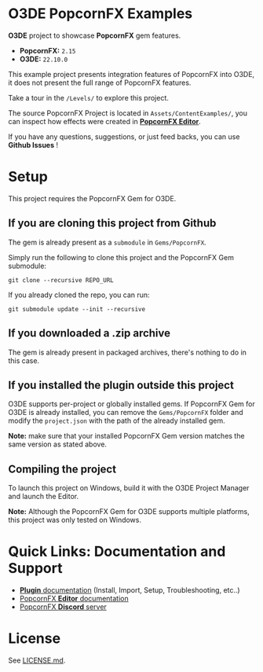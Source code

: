 # O3DE PopcornFX Examples

**O3DE** project to showcase **PopcornFX** gem features.
* **PopcornFX:** `2.15`
* **O3DE:** `22.10.0`

This example project presents integration features of PopcornFX into O3DE,
it does not present the full range of PopcornFX features.

Take a tour in the `/Levels/` to explore this project.

The source PopcornFX Project is located in `Assets/ContentExamples/`, you can inspect how effects were created in **[PopcornFX Editor](https://www.popcornfx.com/popcornfx-editor/)**.

If you have any questions, suggestions, or just feed backs, you can
use **Github Issues** !

# Setup

This project requires the PopcornFX Gem for O3DE.

## If you are cloning this project from Github

The gem is already present as a `submodule` in `Gems/PopcornFX`.

Simply run the following to clone this project and the PopcornFX Gem submodule:

    git clone --recursive REPO_URL

If you already cloned the repo, you can run:

    git submodule update --init --recursive

## If you downloaded a .zip archive

The gem is already present in packaged archives, there's nothing to do in this case.

## If you installed the plugin outside this project

O3DE supports per-project or globally installed gems. If PopcornFX Gem for O3DE is already installed, you can remove the `Gems/PopcornFX` folder and modify the `project.json` with the path of the already installed gem.

**Note:** make sure that your installed PopcornFX Gem version matches the same version as stated above.

## Compiling the project

To launch this project on Windows, build it with the O3DE Project Manager and launch the Editor.

**Note:** Although the PopcornFX Gem for O3DE supports multiple platforms, this project was only tested on Windows.

# Quick Links: Documentation and Support

* [**Plugin** documentation](https://www.popcornfx.com/docs/popcornfx-v2/plugins/o3de-gem/) (Install, Import, Setup, Troubleshooting, etc..)
* [PopcornFX **Editor** documentation](https://www.popcornfx.com/docs/popcornfx-v2/)
* [PopcornFX **Discord** server](https://discord.gg/4ka27cVrsf)

# License

See [LICENSE.md](/LICENSE.md).
